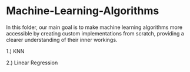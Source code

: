# Machine-Learning-Algorithms
In this folder, our main goal is to make machine learning algorithms more accessible by creating custom implementations from scratch, providing a clearer understanding of their inner workings.

1.) KNN






2.) Linear Regression
